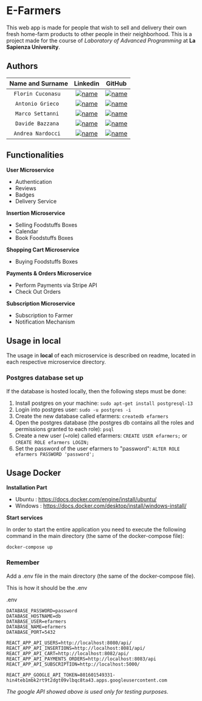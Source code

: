 # E-Farmers

This web app is made for people that wish to sell and delivery their own fresh home-farm products to other people in their neighborhood.
This is a project made for the course of *Laboratory of Advanced Programming* at **La Sapienza University**.

## Authors


| **Name and Surname** | **Linkedin** | **GitHub** |
| :---: | :---: | :---: |
| `Florin Cuconasu ` | [![name](https://github.com/nardoz-dev/projectName/blob/main/docs/sharedpictures/LogoIn.png)]() | [![name](https://github.com/nardoz-dev/projectName/blob/main/docs/sharedpictures/GitHubLogo.png)](https://github.com/nardoz-dev) |
| `Antonio Grieco ` | [![name](https://github.com/nardoz-dev/projectName/blob/main/docs/sharedpictures/LogoIn.png)]() | [![name](https://github.com/nardoz-dev/projectName/blob/main/docs/sharedpictures/GitHubLogo.png)](https://github.com/AGrieco96) |
| `Marco Settanni ` | [![name](https://github.com/nardoz-dev/projectName/blob/main/docs/sharedpictures/LogoIn.png)]() | [![name](https://github.com/nardoz-dev/projectName/blob/main/docs/sharedpictures/GitHubLogo.png)](https://github.com/Marco7years) |
| `Davide Bazzana ` | [![name](https://github.com/nardoz-dev/projectName/blob/main/docs/sharedpictures/LogoIn.png)]() | [![name](https://github.com/nardoz-dev/projectName/blob/main/docs/sharedpictures/GitHubLogo.png)](https://github.com/davidebazzana) |
| `Andrea Nardocci ` | [![name](https://github.com/nardoz-dev/projectName/blob/main/docs/sharedpictures/LogoIn.png)](https://www.linkedin.com/in/andrea-nardocci) | [![name](https://github.com/nardoz-dev/projectName/blob/main/docs/sharedpictures/GitHubLogo.png)](https://github.com/nardoz-dev) |


## Functionalities
**User Microservice**
- Authentication
- Reviews
- Badges
- Delivery Service

**Insertion Microservice**
- Selling Foodstuffs Boxes
- Calendar
- Book Foodstuffs Boxes

**Shopping Cart Microservice**
- Buying Foodstuffs Boxes

**Payments & Orders Microservice**
- Perform Payments via Stripe API
- Check Out Orders

**Subscription Microservice**
- Subscription to Farmer
- Notification Mechanism


## Usage in local
The usage in **local** of each microservice is described on readme, located in each respective microservice directory.

### Postgres database set up
If the database is hosted locally, then the following steps must be done:
1) Install postgres on your machine: `sudo apt-get install postgresql-13`
2) Login into postgres user: `sudo -u postgres -i`
3) Create the new database called efarmers: `createdb efarmers`
4) Open the postgres database (the postgres db contains all the roles and permissions granted to each role): `psql`
5) Create a new user (~role) called efarmers: `CREATE USER efarmers;` or `CREATE ROLE efarmers LOGIN;`
6) Set the password of the user efarmers to "password": `ALTER ROLE efarmers PASSWORD 'password';`

## Usage Docker
**Installation Part**
- Ubuntu : https://docs.docker.com/engine/install/ubuntu/
- Windows : https://docs.docker.com/desktop/install/windows-install/

**Start services**

In order to start the entire application you need to execute the following command in the main directory (the same of the docker-compose file):
```
docker-compose up
```


### Remember 
Add a .env file in the main directory (the same of the docker-compose file).

This is how it should be the .env 

.env 
```
DATABASE_PASSWORD=password
DATABASE_HOSTNAME=db
DATABASE_USER=efarmers
DATABASE_NAME=efarmers
DATABASE_PORT=5432

REACT_APP_API_USERS=http://localhost:8080/api/
REACT_APP_API_INSERTIONS=http://localhost:8081/api/
REACT_APP_API_CART=http://localhost:8082/api/
REACT_APP_API_PAYMENTS_ORDERS=http://localhost:8083/api
REACT_APP_API_SUBSCRIPTION=http://localhost:5000/

REACT_APP_GOOGLE_API_TOKEN=801601549331-hin4teb1mbk2rt9t2dgt09vlbqc8ta43.apps.googleusercontent.com
```

*The google API showed above is used only for testing purposes.*
